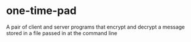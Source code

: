 # one-time-pad
A pair of client and server programs that encrypt and decrypt a message stored in a file passed in at the command line
